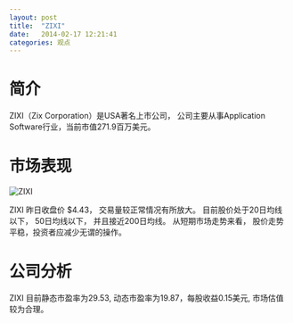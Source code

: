 ```yaml
---
layout: post
title:  "ZIXI"
date:   2014-02-17 12:21:41
categories: 观点
---
```


# 简介
ZIXI（Zix Corporation）是USA著名上市公司，
公司主要从事Application Software行业，当前市值271.9百万美元。

# 市场表现

![ZIXI](http://finviz.com/chart.ashx?t=ZIXI&ty=c&ta=1&p=d&s=l)

ZIXI 昨日收盘价 $4.43，
交易量较正常情况有所放大。
目前股价处于20日均线以下，
50日均线以下，
并且接近200日均线。
从短期市场走势来看，
股价走势平稳，投资者应减少无谓的操作。

# 公司分析
ZIXI 目前静态市盈率为29.53, 动态市盈率为19.87，每股收益0.15美元,
市场估值较为合理。
